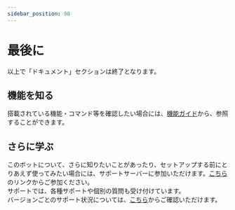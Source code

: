 ```yaml
---
sidebar_position: 98
---
```

# 最後に
以上で「ドキュメント」セクションは終了となります。  

## 機能を知る
  搭載されている機能・コマンド等を確認したい場合には、[機能ガイド](../guide/overview.md)から、参照することができます。

## さらに学ぶ
  このボットについて、さらに知りたいことがあったり、セットアップする前にとりあえず使ってみたい場合には、サポートサーバーに参加いただけます。[こちら](https://myon.page.link/8QZw)のリンクからご参加ください。  
  サポートでは、各種サポートや個別の質問も受け付けています。  
  バージョンごとのサポート状況については、[こちら](https://web.usamyon.moe/Discord-SimpleMusicBot/docs/next/setup/support)からご確認いただけます。
